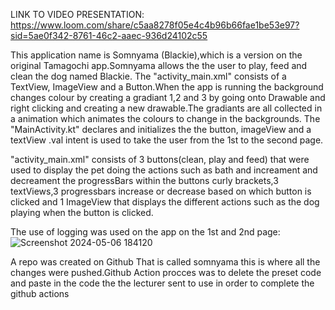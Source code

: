 LINK TO VIDEO PRESENTATION:
https://www.loom.com/share/c5aa8278f05e4c4b96b66fae1be53e97?sid=5ae0f342-8761-46c2-aaec-936d24102c55


This application name is Somnyama (Blackie),which is a version on the original Tamagochi app.Somnyama allows the the user to play, feed and clean the dog named Blackie.
The "activity_main.xml" consists of a TextView, ImageView and a Button.When the app is running the background changes colour by creating a gradiant 1,2 and 3 by going onto Drawable and right clicking and creating a new drawable.The gradiants are all collected in a animation which animates the colours to change in the backgrounds.
The "MainActivity.kt" declares and initializes the the button, imageView and a textView .val intent is used to take the user from the 1st to the second page.

"activity_main.xml" consists of 3 buttons(clean, play and feed) that were used to display the pet doing the actions such as bath and increament and decreament the progressBars within the buttons curly brackets,3 textViews,3 progressbars increase or decrease based on which button is clicked and 1 ImageView that displays the different actions such as the dog playing when the button is clicked.

The use of logging was used on the app on the 1st and 2nd page:![Screenshot 2024-05-06 184120](https://github.com/SphesihleMasuku/Somnyama/assets/163858408/ba117903-d9e8-4754-954a-7220d1c62737)

A repo was created on Github That is called somnyama this is where all the changes were pushed.Github Action procces was to delete the preset code and paste in the code the the lecturer sent to use in order to complete the github actions 






